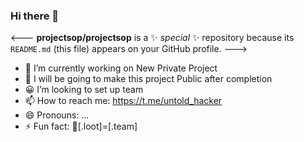 ### Hi there 👋

<---
**projectsop/projectsop** is a ✨ _special_ ✨ repository because its `README.md` (this file) appears on your GitHub profile.
--->

- 🔭 I’m currently working on New Private Project
- 🌱 I will be going to make this project Public after completion
- 😀 I’m looking to set up team
- 📫 How to reach me: https://t.me/untold_hacker
- 😄 Pronouns: ...
- ⚡ Fun fact: 🤪[.loot]=[.team]

